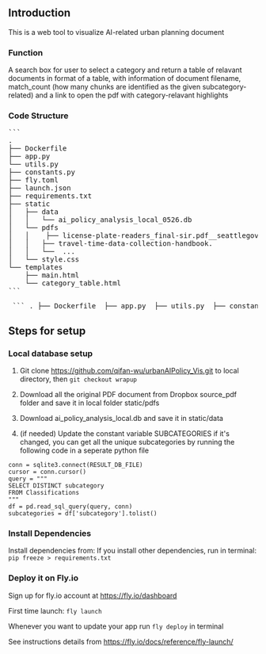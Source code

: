 ## Introduction
This is a web tool to visualize AI-related urban planning document

### Function
A search box for user to select a category and return a table of relavant documents in format of a table, with information of document filename, match_count (how many chunks are identified as the given subcategory-related) and a link to open the pdf with category-relavant highlights

### Code Structure
<pre>```
.
├── Dockerfile <!-- dockerfile for fly.io launch -->
├── app.py <!-- Flask app -->
└── utils.py <!-- user functions -->
├── constants.py <!-- constants such as folder location, keywords, highlight color -->
├── fly.toml
├── launch.json <!-- For dubugging -->
├── requirements.txt <!-- All the needed packages -->
├── static
│   ├── data
│   │   └── ai_policy_analysis_local_0526.db <!-- Result databse from pipeline -->
│   └── pdfs <!-- Original documents in PDF -->
│   │    ├── license-plate-readers_final-sir.pdf__seattlegov-5ba9b460d8306891aad00231650afb24.
│   │   ├── travel-time-data-collection-handbook.
│   │   └──  ...
│   └── style.css
└── templates <!-- Templates for html wrapping -->
    ├── main.html
    └── category_table.html
```</pre>

<pre> ``` . ├── Dockerfile <!-- dockerfile for fly.io launch --> ├── app.py <!-- Flask app --> ├── utils.py <!-- user functions --> ├── constants.py <!-- constants such as folder location, keywords, highlight color --> ├── fly.toml ├── launch.json <!-- For debugging --> ├── requirements.txt <!-- All the needed packages --> ├── static │ ├── data │ │ └── ai_policy_analysis_local_0526.db <!-- Result database from pipeline --> │ └── pdfs <!-- Original documents in PDF --> │ │ ├── license-plate-readers_final-sir.pdf__seattlegov-5ba9b460d8306891aad00231650afb24. │ │ ├── travel-time-data-collection-handbook. │ │ └── ... │ └── style.css └── templates <!-- Templates for html wrapping --> ├── main.html └── category_table.html ``` </pre>

## Steps for setup
### Local database setup
1. Git clone https://github.com/qifan-wu/urbanAIPolicy_Vis.git to local directory, then `git checkout wrapup`
2. Download all the original PDF document from Dropbox source_pdf folder and save it in local folder static/pdfs
3. Download ai_policy_analysis_local.db and save it in
static/data

4. (if needed) Update the constant variable SUBCATEGORIES if it's changed, you can get all the unique subcategories by running the following code in a seperate python file
```
conn = sqlite3.connect(RESULT_DB_FILE)
cursor = conn.cursor()
query = """
SELECT DISTINCT subcategory
FROM Classifications
"""
df = pd.read_sql_query(query, conn)
subcategories = df['subcategory'].tolist()
```

### Install Dependencies
Install dependencies from:
If you install other dependencies, run in terminal:
`pip freeze > requirements.txt`

### Deploy it on Fly.io
Sign up for fly.io account at https://fly.io/dashboard

First time launch:
`fly launch`

Whenever you want to update your app
run `fly deploy` in terminal

See instructions details from https://fly.io/docs/reference/fly-launch/

